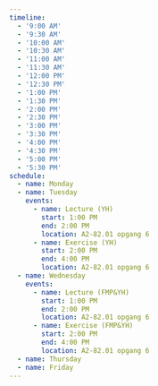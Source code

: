 ```yaml
---
timeline:
  - '9:00 AM'
  - '9:30 AM'
  - '10:00 AM'
  - '10:30 AM'
  - '11:00 AM'
  - '11:30 AM'
  - '12:00 PM'
  - '12:30 PM'
  - '1:00 PM'
  - '1:30 PM'
  - '2:00 PM'
  - '2:30 PM'
  - '3:00 PM'
  - '3:30 PM'
  - '4:00 PM'
  - '4:30 PM'
  - '5:00 PM'
  - '5:30 PM'
schedule:
  - name: Monday
  - name: Tuesday
    events:
      - name: Lecture (YH)
        start: 1:00 PM
        end: 2:00 PM
        location: A2-82.01 opgang 6
      - name: Exercise (YH)
        start: 2:00 PM
        end: 4:00 PM
        location: A2-82.01 opgang 6
  - name: Wednesday
    events:
      - name: Lecture (FMP&YH)
        start: 1:00 PM
        end: 2:00 PM
        location: A2-82.01 opgang 6
      - name: Exercise (FMP&YH)
        start: 2:00 PM
        end: 4:00 PM
        location: A2-82.01 opgang 6
  - name: Thursday
  - name: Friday
---
```

